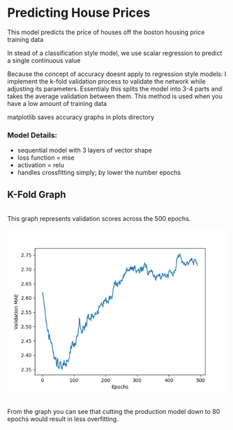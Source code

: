 <h1>Predicting House Prices</h1>
This model predicts the price of houses off the boston housing price training data

In stead of a classification style model, we use scalar regression to predict a single continuous value

Because the concept of accuracy doesnt apply to regression style models: I implement the k-fold validation process to validate the network while adjusting its parameters. Essentialy this splits the model into 3-4 parts and takes the average validation between them. This method is used when you have a low amount of training data

matplotlib saves accuracy graphs in plots directory

<h3>Model Details:</h3>
<ul>
  <li>sequential model with 3 layers of vector shape</li>
  <li>loss function = mse</li>
  <li>activation = relu</li>
  <li>handles crossfitting simply; by lower the number epochs</li>
</ul>

<h2>K-Fold Graph</h2>
<br />
This graph represents validation scores across the 500 epochs. 

<p align="center"><img src="https://github.com/about14sheep/ml_keras/blob/master/predicting_house_price/plots/mae_validation.png"></p>
<br />
From the graph you can see that cutting the production model down to 80 epochs would result in less overfitting.
